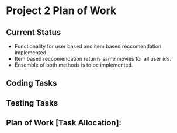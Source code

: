 # Project 2 Plan of Work

## Current Status
- Functionality for user based and item based reccomendation implemented.
- Item based reccomendation returns same movies for all user ids.
- Ensemble of both methods is to be implemented.

## Coding Tasks

## Testing Tasks

## Plan of Work [Task Allocation]:
